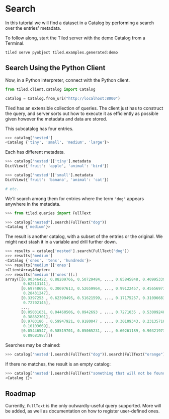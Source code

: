 # Search

In this tutorial we will find a dataset in a Catalog by performing a search
over the entries' metadata.

To follow along, start the Tiled server with the demo Catalog from a Terminal.

```
tiled serve pyobject tiled.examples.generated:demo
```

## Search Using the Python Client

Now, in a Python interpreter, connect with the Python client.

```python
from tiled.client.catalog import Catalog

catalog = Catalog.from_uri("http://localhost:8000")
```

Tiled has an extensible collection of queries. The client just has to
construct the query, and server sorts out how to execute it as
efficiently as possible given however the metadata and data are stored.

This subcatalog has four entries.

```python
>>> catalog['nested']
<Catalog {'tiny', 'small', 'medium', 'large'}>
```

Each has different metadata.

```python
>>> catalog['nested']['tiny'].metadata
DictView({'fruit': 'apple', 'animal': 'bird'})

>>> catalog['nested']['small'].metadata
DictView({'fruit': 'banana', 'animal': 'cat'})

# etc.
```

We'll search among them for entries where the term ``"dog"`` appears
anywhere in the metadata.

```python
>>> from tiled.queries import FullText

>>> catalog["nested"].search(FullText("dog"))
<Catalog {'medium'}>
```

The result is another catalog, with a subset of the entries or the original.
We might next stash it in a variable and drill further down.

```python
>>> results = catalog['nested'].search(FullText("dog"))
>>> results['medium']
<Catalog {'ones', 'tens', 'hundreds'}>
>>> results['medium']['ones']
<ClientArrayAdapter>
>>> results['medium']['ones'][:]
array([[0.90346422, 0.88209766, 0.50729484, ..., 0.85845848, 0.40995339,
        0.62513141],
       [0.69748695, 0.30697613, 0.52659964, ..., 0.99122457, 0.45656973,
        0.28431247],
       [0.3397253 , 0.62399495, 0.51621599, ..., 0.17175257, 0.31096683,
        0.72702145],
       ...,
       [0.05031631, 0.04460506, 0.0942693 , ..., 0.7271035 , 0.53009248,
        0.38832301],
       [0.9703186 , 0.59947921, 0.9180047 , ..., 0.30109343, 0.23135718,
        0.10103669],
       [0.05446547, 0.58519701, 0.05065231, ..., 0.60261189, 0.90321973,
        0.89681987]])
```

Searches may be chained:

```python
>>> catalog['nested'].search(FullText("dog")).search(FullText("orange"))
```

If there no matches, the result is an empty catalog:

```python
>>> catalog['nested'].search(FullText("something that will not be found"))
<Catalog {}>
```

## Roadmap

Currently, ``FullText`` is the only outwardly-useful query supported. More
will be added, as well as documentation on how to register user-defined ones.